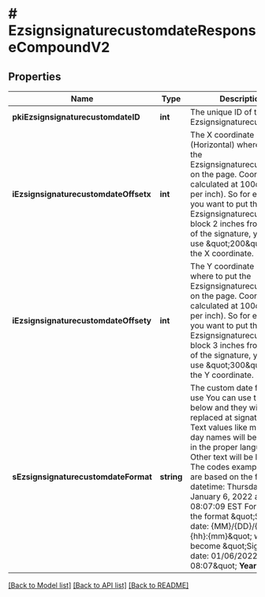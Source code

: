 # # EzsignsignaturecustomdateResponseCompoundV2

## Properties

Name | Type | Description | Notes
------------ | ------------- | ------------- | -------------
**pkiEzsignsignaturecustomdateID** | **int** | The unique ID of the Ezsignsignaturecustomdate |
**iEzsignsignaturecustomdateOffsetx** | **int** | The X coordinate (Horizontal) where to put the Ezsignsignaturecustomdate on the page.  Coordinate is calculated at 100dpi (dot per inch). So for example, if you want to put the Ezsignsignaturecustomdate block 2 inches from the left of the signature, you would use \&quot;200\&quot; for the X coordinate. |
**iEzsignsignaturecustomdateOffsety** | **int** | The Y coordinate (Vertical) where to put the Ezsignsignaturecustomdate on the page.  Coordinate is calculated at 100dpi (dot per inch). So for example, if you want to put the Ezsignsignaturecustomdate block 3 inches from the top of the signature, you would use \&quot;300\&quot; for the Y coordinate. |
**sEzsignsignaturecustomdateFormat** | **string** | The custom date format to use  You can use the codes below and they will be replaced at signature time. Text values like month and day names will be rendered in the proper language. Other text will be left as-is.  The codes examples below are based on the following datetime: Thursday, January 6, 2022 at 08:07:09 EST  For example, the format \&quot;Signature date: {MM}/{DD}/{YYYY} {hh}:{mm}\&quot; would become \&quot;Signature date: 01/06/2022 08:07\&quot;  **Year**  | Code | Example | | - | - | | {YYYY} | 2022 | | {YY} | 22 |  **Month**  | Code | Example | | - | - | | {MonthCapitalize} | Janvier | | {Month} | janvier | | {MM} | 01 | | {M} | 1 |  **Day**  | Code | Example | | - | - | | {DayCapitalize} | Jeudi | | {Day} | jeudi | | {DD} | 06 | | {D} | 6 |  **Hour**  | Code | Example | | - | - | | {hh} | 08 |  **Minute**  | Code | Example | | - | - | | {mm} | 07 |  **Second**  | Code | Example | | - | - | | {ss} | 09 |        **Timezone**  | Code | Example | | - | - | | {Z} | EST |       **Time**  | Code | Example | | - | - | | {Time} | 08:07:09 |   | {TimeZ} | 08:07:09 EST |     **Date**  | Code | Example | | - | - | | {Date} | 2022-01-06 |   | {DateText} | 1er Janvier 2022 |  **Full**  | Code | Example | | - | - | | {DateTime} | 2022-01-06 08:07:09 |   | {DateTimeZ} | 2022-01-06 08:07:09 EST | |

[[Back to Model list]](../../README.md#models) [[Back to API list]](../../README.md#endpoints) [[Back to README]](../../README.md)

